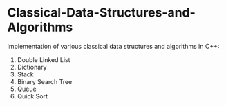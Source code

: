# Classical-Data-Structures-and-Algorithms
Implementation of various classical data structures and algorithms in C++:
1) Double Linked List
2) Dictionary
3) Stack
4) Binary Search Tree
5) Queue
6) Quick Sort
